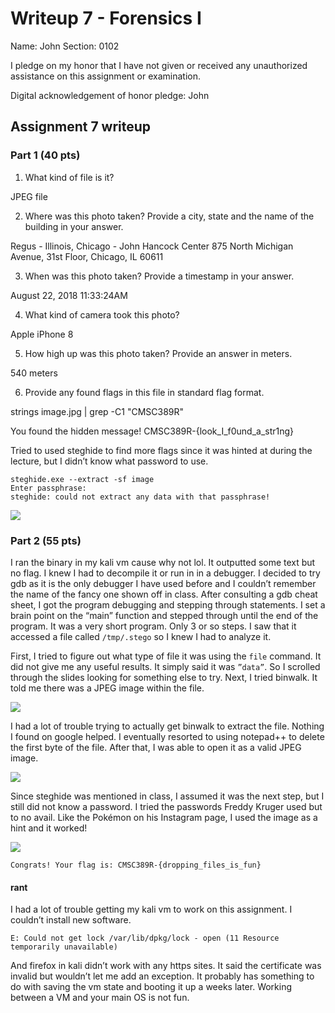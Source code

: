 Writeup 7 - Forensics I
======

Name: John
Section: 0102

I pledge on my honor that I have not given or received any unauthorized assistance on this assignment or examination.

Digital acknowledgement of honor pledge: John

## Assignment 7 writeup

### Part 1 (40 pts)

1.	What kind of file is it?

JPEG file 

2.	Where was this photo taken? Provide a city, state and the name of the building in your answer.

Regus - Illinois, Chicago - John Hancock Center
875 North Michigan Avenue, 31st Floor, Chicago, IL 60611

3.	When was this photo taken? Provide a timestamp in your answer.

August 22, 2018   11:33:24AM

4.	What kind of camera took this photo?

Apple iPhone 8

5.	How high up was this photo taken? Provide an answer in meters.

540 meters

6.	Provide any found flags in this file in standard flag format.

strings image.jpg | grep -C1 "CMSC389R"

You found the hidden message! CMSC389R-{look_I_f0und_a_str1ng}


Tried to used steghide to find more flags since it was hinted at during the lecture, but I didn’t know what password to use.
```
steghide.exe --extract -sf image
Enter passphrase:
steghide: could not extract any data with that passphrase!
```

![](https://i.imgur.com/FcDsZ4z.png)


### Part 2 (55 pts)

I ran the binary in my kali vm cause why not lol. It outputted some text but no flag. I knew I had to decompile it or run in in a debugger. I decided to try gdb as it is the only debugger I have used before and I couldn’t remember the name of the fancy one shown off in class. After consulting a gdb cheat sheet, I got the program debugging and stepping through statements. I set a brain point on the “main” function and stepped through until the end of the program. It was a very short program. Only 3 or so steps. I saw that it accessed a file called ```/tmp/.stego``` so I knew I had to analyze it.

First, I tried to figure out what type of file it was using the ```file``` command. It did not give me any useful results. It simply said it was ```”data”```. So I scrolled through the slides looking for something else to try. Next, I tried binwalk. It told me there was a JPEG image within the file. 

![](https://i.imgur.com/okPerFU.png)

I had a lot of trouble trying to actually get binwalk to extract the file. Nothing I found on google helped. I eventually resorted to using notepad++ to delete the first byte of the file. After that, I was able to open it as a valid JPEG image.

![](https://i.imgur.com/d36egVZ.jpg)

Since steghide was mentioned in class, I assumed it was the next step, but I still did not know a password. I tried the passwords Freddy Kruger used but to no avail. Like the Pokémon on his Instagram page, I used the image as a hint and it worked!

![]( https://i.imgur.com/AWsX7Bk.png)

```Congrats! Your flag is: CMSC389R-{dropping_files_is_fun}```


#### rant

I had a lot of trouble getting my kali vm to work on this assignment. I couldn’t install new software.

```E: Could not get lock /var/lib/dpkg/lock - open (11 Resource temporarily unavailable)```

And firefox in kali didn’t work with any https sites. It said the certificate was invalid but wouldn’t let me add an exception. It probably has something to do with saving the vm state and booting it up a weeks later. 
Working between a VM and your main OS is not fun.


